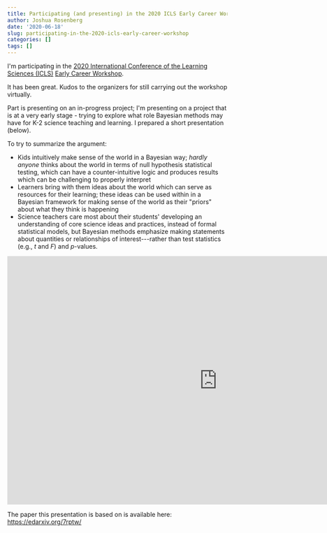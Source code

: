 ```yaml
---
title: Participating (and presenting) in the 2020 ICLS Early Career Workshop
author: Joshua Rosenberg
date: '2020-06-18'
slug: participating-in-the-2020-icls-early-career-workshop
categories: []
tags: []
---
```


I'm participating in the [2020 International Conference of the Learning Sciences 
(ICLS)](https://icls2020.org) [Early Career Workshop](https://icls2020.org/apply-for-special-workshops/). 

It has been great. Kudos to the organizers for still carrying out the workshop virtually.

Part is presenting on an in-progress project; I'm presenting on a project that is
at a very early stage - trying to explore what role Bayesian methods may have for
K-2 science teaching and learning. I prepared a short presentation (below). 

To try to summarize the argument:

- Kids intuitively make sense of the world in a Bayesian way; *hardly anyone*
thinks about the world in terms of null hypothesis statistical testing, which 
can have a counter-intuitive logic and produces results which can be challenging
to properly interpret
- Learners bring with them ideas about the world which can serve as resources 
for their learning; these ideas can be used within in a Bayesian framework for
making sense of the world as their "priors" about what they think is happening
- Science teachers care most about their students' developing an understanding
of core science ideas and practices, instead of formal statistical models, but 
Bayesian methods emphasize making statements about quantities or relationships 
of interest---rather than test statistics (e.g., *t* and *F*) and *p*-values.


<iframe src="https://docs.google.com/presentation/d/e/2PACX-1vQvWQpTUmXXfOJqFgI4DoxCqI5C_B5uzJmMVV9qa-keHOUD6hAC3gzDNRBACW44FXU-JB7C0UorWgy8/embed?start=false&loop=false&delayms=3000" frameborder="0" width="960" height="569" allowfullscreen="true" mozallowfullscreen="true" webkitallowfullscreen="true"></iframe>

The paper this presentation is based on is available here: https://edarxiv.org/7rptw/